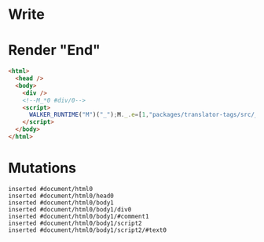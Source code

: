 # Write
  <div></div><!--M_*0 #div/0--><script>WALKER_RUNTIME("M")("_");M._.e=[1,"packages/translator-tags/src/__tests__/fixtures/native-tag-ref-downstream-effect/template.marko_1"];M._.d=1;M._.w()</script>


# Render "End"
```html
<html>
  <head />
  <body>
    <div />
    <!--M_*0 #div/0-->
    <script>
      WALKER_RUNTIME("M")("_");M._.e=[1,"packages/translator-tags/src/__tests__/fixtures/native-tag-ref-downstream-effect/template.marko_1"];M._.d=1;M._.w()
    </script>
  </body>
</html>
```

# Mutations
```
inserted #document/html0
inserted #document/html0/head0
inserted #document/html0/body1
inserted #document/html0/body1/div0
inserted #document/html0/body1/#comment1
inserted #document/html0/body1/script2
inserted #document/html0/body1/script2/#text0
```